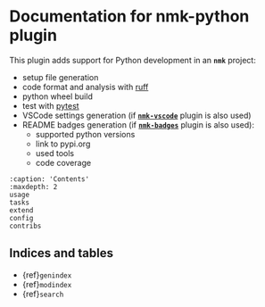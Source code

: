 # Documentation for nmk-python plugin

This plugin adds support for Python development in an **`nmk`** project:
* setup file generation
* code format and analysis with [ruff](https://astral.sh/ruff)
* python wheel build
* test with [pytest](https://pytest.org)
* VSCode settings generation (if [**`nmk-vscode`**](https://github.com/dynod/nmk-vscode) plugin is also used)
* README badges generation (if [**`nmk-badges`**](https://github.com/dynod/nmk-badges) plugin is also used):
    * supported python versions
    * link to pypi.org
    * used tools
    * code coverage

```{toctree}
:caption: 'Contents'
:maxdepth: 2
usage
tasks
extend
config
contribs
```

## Indices and tables

- {ref}`genindex`
- {ref}`modindex`
- {ref}`search`
